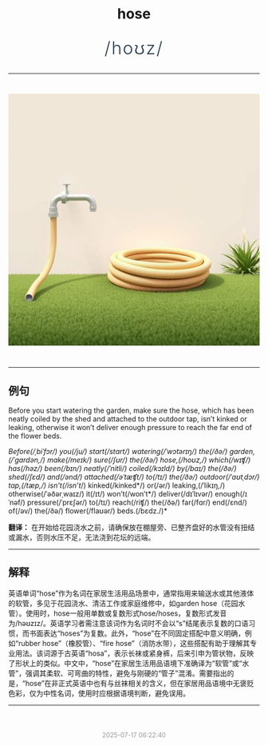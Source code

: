 <div align="center">

# hose

<div style="margin: 30px 0;">
<h1 style="font-size: 2.5em; font-weight: 300; letter-spacing: 2px; margin: 0; color: #2c3e50;">
/hoʊz/
</h1>
</div>

</div>

---

<div align="center" style="margin: 40px 0;">

![hose](images/hose.png)

</div>

---

## 例句

Before you start watering the garden, make sure the hose, which has been neatly coiled by the shed and attached to the outdoor tap, isn’t kinked or leaking, otherwise it won’t deliver enough pressure to reach the far end of the flower beds.

*Before(/ˌbiˈfɔr/) you(/ju/) start(/stɑrt/) watering(/ˈwɔtərɪŋ/) the(/ðə/) garden,(/ˈgɑrdən,/) make(/meɪk/) sure(/ʃʊr/) the(/ðə/) hose,(/hoʊz,/) which(/wɪʧ/) has(/həz/) been(/bɪn/) neatly(/ˈnitli/) coiled(/kɔɪld/) by(/baɪ/) the(/ðə/) shed(/ʃɛd/) and(/ənd/) attached(/əˈtæʧt/) to(/tɪ/) the(/ðə/) outdoor(/ˈaʊtˌdɔr/) tap,(/tæp,/) isn’t(/isn’t*/) kinked(/kinked*/) or(/ər/) leaking,(/ˈlikɪŋ,/) otherwise(/ˈəðərˌwaɪz/) it(/ɪt/) won’t(/won’t*/) deliver(/dɪˈlɪvər/) enough(/ɪˈnəf/) pressure(/ˈprɛʃər/) to(/tɪ/) reach(/riʧ/) the(/ðə/) far(/fɑr/) end(/ɛnd/) of(/əv/) the(/ðə/) flower(/flaʊər/) beds.(/bɛdz./)*

**翻译：** 在开始给花园浇水之前，请确保放在棚屋旁、已整齐盘好的水管没有扭结或漏水，否则水压不足，无法浇到花坛的远端。

---

## 解释

英语单词“hose”作为名词在家居生活用品场景中，通常指用来输送水或其他液体的软管，多见于花园浇水、清洁工作或家庭维修中，如garden hose（花园水管）。使用时，hose一般用单数或复数形式hose/hoses，复数形式发音为/həʊzɪz/。英语学习者需注意该词作为名词时不会以“s”结尾表示复数的口语习惯，而书面表达“hoses”为复数。此外，“hose”在不同固定搭配中意义明确，例如“rubber hose”（橡胶管）、“fire hose”（消防水带），这些搭配有助于理解其专业用法。该词源于古英语“hosa”，表示长袜或紧身裤，后来引申为管状物，反映了形状上的类似。中文中，“hose”在家居生活用品语境下准确译为“软管”或“水管”，强调其柔软、可弯曲的特性，避免与刚硬的“管子”混淆。需要指出的是，“hose”在非正式英语中也有与丝袜相关的含义，但在家居用品语境中无褒贬色彩，仅为中性名词，使用时应根据语境判断，避免误用。


---

<div align="center" style="margin-top: 50px;">
<small style="color: #999; font-size: 0.9em;">2025-07-17 06:22:40</small>
</div>
